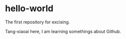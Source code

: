 # hello-world
The first repository for excising.

Tang-xiaoai here, I am learning somethings about Github.
